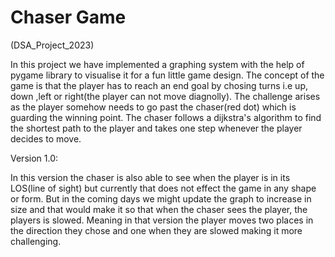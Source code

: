 # Chaser Game
(DSA_Project_2023)

In this project we have implemented a graphing system with the help of pygame library to visualise it for a fun little game design. The concept of the game is that the player has to reach an end goal by chosing turns i.e up, down ,left or right(the player can not move diagnolly). The challenge arises as the player somehow needs to go past the chaser(red dot) which is guarding the winning point. The chaser follows a dijkstra's algorithm to find the shortest path to the player and takes one step whenever the player decides to move.

Version 1.0:

In this version the chaser is also able to see when the player is in its LOS(line of sight) but currently that does not effect the game in any shape or form. But in the coming days we might update the graph to increase in size and that would make it so that when the chaser sees the player, the players is slowed. Meaning in that version the player moves two places in the direction they chose and one when they are slowed making it more challenging.
